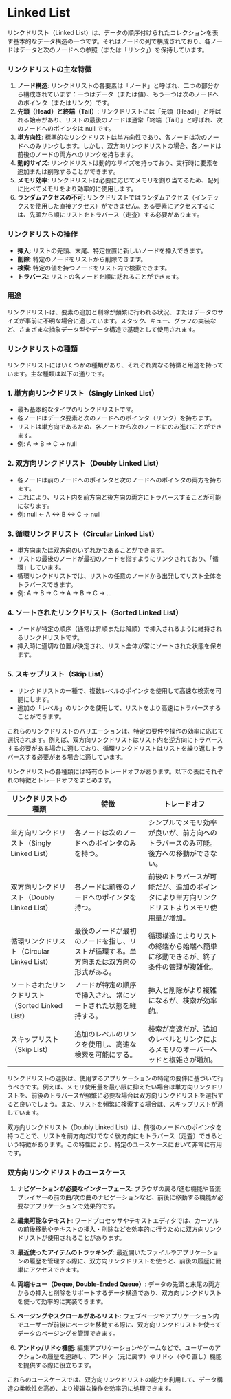 # Linked List

リンクドリスト（Linked List）は、データの順序付けられたコレクションを表す基本的なデータ構造の一つです。それはノードの列で構成されており、各ノードはデータと次のノードへの参照（または「リンク」）を保持しています。

### リンクドリストの主な特徴

1. **ノード構造**:
   リンクドリストの各要素は「ノード」と呼ばれ、二つの部分から構成されています：一つはデータ（または値）、もう一つは次のノードへのポインタ（またはリンク）です。
2. **先頭（Head）と終端（Tail）**:
   リンクドリストには「先頭（Head）」と呼ばれる始点があり、リストの最後のノードは通常「終端（Tail）」と呼ばれ、次のノードへのポインタは null です。
3. **単方向性**:
   標準的なリンクドリストは単方向性であり、各ノードは次のノードへのみリンクします。しかし、双方向リンクドリストの場合、各ノードは前後のノードの両方へのリンクを持ちます。
4. **動的サイズ**:
   リンクドリストは動的なサイズを持っており、実行時に要素を追加または削除することができます。
5. **メモリ効率**:
   リンクドリストは必要に応じてメモリを割り当てるため、配列に比べてメモリをより効率的に使用します。
6. **ランダムアクセスの不可**:
   リンクドリストではランダムアクセス（インデックスを使用した直接アクセス）ができません。ある要素にアクセスするには、先頭から順にリストをトラバース（走査）する必要があります。

### リンクドリストの操作

- **挿入**:
  リストの先頭、末尾、特定位置に新しいノードを挿入できます。
- **削除**:
  特定のノードをリストから削除できます。
- **検索**:
  特定の値を持つノードをリスト内で検索できます。
- **トラバース**:
  リストの各ノードを順に訪れることができます。

### 用途

リンクドリストは、要素の追加と削除が頻繁に行われる状況、またはデータのサイズが事前に不明な場合に適しています。スタック、キュー、グラフの実装など、さまざまな抽象データ型やデータ構造で基礎として使用されます。

### リンクドリストの種類

リンクドリストにはいくつかの種類があり、それぞれ異なる特徴と用途を持っています。主な種類は以下の通りです。

### 1. 単方向リンクドリスト（Singly Linked List）

- 最も基本的なタイプのリンクドリストです。
- 各ノードはデータ要素と次のノードへのポインタ（リンク）を持ちます。
- リストは単方向であるため、各ノードから次のノードにのみ進むことができます。
- 例: A -> B -> C -> null

### 2. 双方向リンクドリスト（Doubly Linked List）

- 各ノードは前のノードへのポインタと次のノードへのポインタの両方を持ちます。
- これにより、リスト内を前方向と後方向の両方にトラバースすることが可能になります。
- 例: null <- A <-> B <-> C -> null

### 3. 循環リンクドリスト（Circular Linked List）

- 単方向または双方向のいずれかであることができます。
- リストの最後のノードが最初のノードを指すようにリンクされており、「循環」しています。
- 循環リンクドリストでは、リストの任意のノードから出発してリスト全体をトラバースできます。
- 例: A -> B -> C -> A -> B -> C -> ...

### 4. ソートされたリンクドリスト（Sorted Linked List）

- ノードが特定の順序（通常は昇順または降順）で挿入されるように維持されるリンクドリストです。
- 挿入時に適切な位置が決定され、リスト全体が常にソートされた状態を保ちます。

### 5. スキップリスト（Skip List）

- リンクドリストの一種で、複数レベルのポインタを使用して高速な検索を可能にします。
- 追加の「レベル」のリンクを使用して、リストをより高速にトラバースすることができます。

これらのリンクドリストのバリエーションは、特定の要件や操作の効率に応じて選択されます。例えば、双方向リンクドリストはリスト内を逆方向にトラバースする必要がある場合に適しており、循環リンクドリストはリストを繰り返しトラバースする必要がある場合に適しています。

リンクドリストの各種類には特有のトレードオフがあります。以下の表にそれぞれの特徴とトレードオフをまとめます。

| リンクドリストの種類                             | 特徴                                                                                 | トレードオフ                                                                                 |
| ------------------------------------------------ | ------------------------------------------------------------------------------------ | -------------------------------------------------------------------------------------------- |
| 単方向リンクドリスト（Singly Linked List）       | 各ノードは次のノードへのポインタのみを持つ。                                         | シンプルでメモリ効率が良いが、前方向へのトラバースのみ可能。後方への移動ができない。         |
| 双方向リンクドリスト（Doubly Linked List）       | 各ノードは前後のノードへのポインタを持つ。                                           | 前後のトラバースが可能だが、追加のポインタにより単方向リンクドリストよりメモリ使用量が増加。 |
| 循環リンクドリスト（Circular Linked List）       | 最後のノードが最初のノードを指し、リストが循環する。単方向または双方向の形式がある。 | 循環構造によりリストの終端から始端へ簡単に移動できるが、終了条件の管理が複雑化。             |
| ソートされたリンクドリスト（Sorted Linked List） | ノードが特定の順序で挿入され、常にソートされた状態を維持する。                       | 挿入と削除がより複雑になるが、検索が効率的。                                                 |
| スキップリスト（Skip List）                      | 追加のレベルのリンクを使用し、高速な検索を可能にする。                               | 検索が高速だが、追加のレベルとリンクによるメモリのオーバーヘッドと複雑さが増加。             |

リンクドリストの選択は、使用するアプリケーションの特定の要件に基づいて行うべきです。例えば、メモリ使用量を最小限に抑えたい場合は単方向リンクドリストを、前後のトラバースが頻繁に必要な場合は双方向リンクドリストを選択すると良いでしょう。また、リストを頻繁に検索する場合は、スキップリストが適しています。

双方向リンクドリスト（Doubly Linked List）は、前後のノードへのポインタを持つことで、リストを前方向だけでなく後方向にもトラバース（走査）できるという特徴があります。この特性により、特定のユースケースにおいて非常に有用です。

### 双方向リンクドリストのユースケース

1. **ナビゲーションが必要なインターフェース**:
   ブラウザの戻る/進む機能や音楽プレイヤーの前の曲/次の曲のナビゲーションなど、前後に移動する機能が必要なアプリケーションで効果的です。

2. **編集可能なテキスト**:
   ワードプロセッサやテキストエディタでは、カーソルの前後移動やテキストの挿入・削除などを効率的に行うために双方向リンクドリストが使用されることがあります。

3. **最近使ったアイテムのトラッキング**:
   最近開いたファイルやアプリケーションの履歴を管理する際に、双方向リンクドリストを使うと、前後の履歴に簡単にアクセスできます。

4. **両端キュー（Deque, Double-Ended Queue）**:
   データの先頭と末尾の両方からの挿入と削除をサポートするデータ構造であり、双方向リンクドリストを使って効率的に実装できます。

5. **ページングやスクロールがあるリスト**:
   ウェブページやアプリケーション内でユーザーが前後にページを移動する際に、双方向リンクドリストを使ってデータのページングを管理できます。

6. **アンドゥ/リドゥ機能**:
   編集アプリケーションやゲームなどで、ユーザーのアクションの履歴を追跡し、アンドゥ（元に戻す）やリドゥ（やり直し）機能を提供する際に役立ちます。

これらのユースケースでは、双方向リンクドリストの能力を利用して、データ構造の柔軟性を高め、より複雑な操作を効率的に処理できます。

